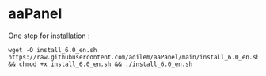# aaPanel

One step for installation :
```
wget -O install_6.0_en.sh https://raw.githubusercontent.com/adilem/aaPanel/main/install_6.0_en.sh && chmod +x install_6.0_en.sh && ./install_6.0_en.sh

```
